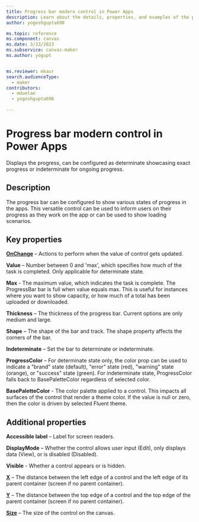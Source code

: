```yaml
---
title: Progress bar modern control in Power Apps
description: Learn about the details, properties, and examples of the progress bar modern control in Power Apps.
author: yogeshgupta698

ms.topic: reference
ms.component: canvas
ms.date: 3/23/2023
ms.subservice: canvas-maker
ms.author: yogupt


ms.reviewer: mkaur
search.audienceType: 
  - maker
contributors:
  - mduelae
  - yogeshgupta698
  
---
```

# Progress bar modern control in Power Apps

Displays the progress, can be configured as determinate showcasing exact progress or indeterminate for ongoing progress.

## Description
The progress bar can be configured to show various states of progress in the apps. This versatile control can be used to inform users on their progress as they work on the app or can be used to show loading scenarios. 

## Key properties

**[OnChange](../properties-core.md)** – Actions to perform when the value of control gets updated.

**Value** – Number between 0 and 'max', which specifies how much of the task is completed. Only applicable for determinate state.

**Max** - The maximum value, which indicates the task is complete. The ProgressBar bar is full when value equals max. This is useful for instances where you want to show capacity, or how much of a total has been uploaded or downloaded.

**Thickness** – The thickness of the progress bar. Current options are only medium and large.

**Shape** – The shape of the bar and track. The shape property affects the corners of the bar. 

**Indeterminate** – Set the bar to determinate or indeterminate.

**ProgressColor** – For determinate state only, the color prop can be used to indicate a "brand" state (default), "error" state (red), "warning" state (orange), or "success" state (green). For indeterminate state, ProgressColor falls back to BasePaletteColor regardless of selected color.

**BasePaletteColor** - The color palette applied to a control. This impacts all surfaces of the control that render a theme color. If the value is null or zero, then the color is driven by selected Fluent theme.

## Additional properties
**Accessible label** – Label for screen readers.

**DisplayMode** – Whether the control allows user input (Edit), only displays data (View), or is disabled (Disabled).

**Visible** - Whether a control appears or is hidden.

**[X](../properties-size-location.md)** – The distance between the left edge of a control and the left edge of its parent container (screen if no parent container).

**[Y](../properties-size-location.md)** – The distance between the top edge of a control and the top edge of the parent container (screen if no parent container).

**[Size](../properties-text.md)** – The size of the control on the canvas.





